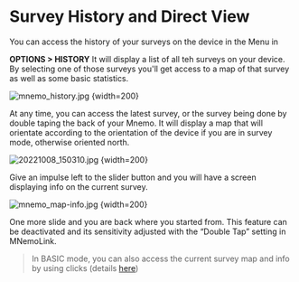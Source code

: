 # Survey History and Direct View

You can access the history of your surveys on the device in the Menu in 

**OPTIONS > HISTORY**
It will display a list of all teh surveys on your device. 
By selecting one of those surveys you'll get access to a map of that survey as well as some basic statistics.

![mnemo_history.jpg](mnemo_history.jpg) {width=200}

At any time, you can access the latest survey, 
or the survey being done by double taping the back of your Mnemo.
It will display a map that will orientate according to the orientation
of the device if you are in survey mode, otherwise oriented north. 

![20221008_150310.jpg](20221008_150310.jpg) {width=200}

Give an impulse left to the slider button and you will have a screen displaying info on the current survey.

![mnemo_map-info.jpg](mnemo_map-info.jpg) {width=200}


One more slide and you are back where you started from. 
This feature can be deactivated and its sensitivity adjusted with the “Double Tap” setting in MNemoLink.

> In BASIC mode, you can also access the current survey map and info by using clicks (details [here](BASIC-Mode-Clicks.md))
> 




